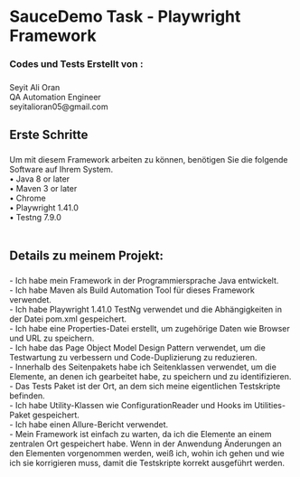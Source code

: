 <h1 align="left">SauceDemo Task - Playwright Framework</h1>

###

<h3 align="left">Codes und Tests Erstellt von :</h3>

###

<p align="left">Seyit Ali Oran<br>QA Automation Engineer<br>seyitalioran05@gmail.com</p>

###

<h2 align="left">Erste Schritte</h2>

###

<p align="left">Um mit diesem Framework arbeiten zu können, benötigen Sie die folgende Software auf Ihrem System.<br>• Java 8 or later<br>• Maven 3 or later<br>• Chrome <br>• Playwright 1.41.0 <br>• Testng 7.9.0<br> <br>

###

<h2 align="left">Details zu meinem Projekt:</h2>

###

<p align="left">- Ich habe mein Framework in der Programmiersprache Java entwickelt.<br>- Ich habe Maven als Build Automation Tool für dieses Framework verwendet.<br>- Ich habe Playwright 1.41.0 TestNg verwendet und die Abhängigkeiten in der Datei pom.xml gespeichert.<br>- Ich habe eine Properties-Datei erstellt, um zugehörige Daten wie Browser und URL zu speichern.<br>- Ich habe das Page Object Model Design Pattern verwendet, um die Testwartung zu verbessern und Code-Duplizierung zu reduzieren.<br>- Innerhalb des Seitenpakets habe ich Seitenklassen verwendet, um die Elemente, an denen ich gearbeitet habe, zu speichern und zu identifizieren.<br>- Das Tests Paket ist der Ort, an dem sich meine eigentlichen Testskripte befinden.<br>- Ich habe Utility-Klassen wie ConfigurationReader und Hooks im Utilities-Paket gespeichert.<br>- Ich habe einen Allure-Bericht verwendet. <br>- Mein Framework ist einfach zu warten, da ich die Elemente an einem zentralen Ort gespeichert habe. Wenn in der Anwendung Änderungen an den Elementen vorgenommen werden, weiß ich, wohin ich gehen und wie ich sie korrigieren muss, damit die Testskripte korrekt ausgeführt werden.</p>

###
